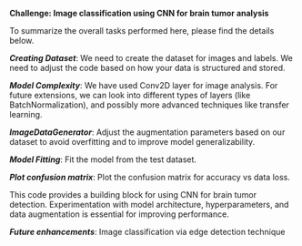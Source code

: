 **Challenge: Image classification using CNN for brain tumor analysis**

To summarize the overall tasks performed here, please find the details below.


***Creating Dataset***: We need to create the dataset for images and labels. We need to adjust the code based on how your data is structured and stored.

***Model Complexity***: We have used Conv2D layer for image analysis. For future extensions, we can look into different types of layers (like BatchNormalization), and possibly more advanced techniques like transfer learning.

***ImageDataGenerator***: Adjust the augmentation parameters based on our dataset to avoid overfitting and to improve model generalizability.

***Model Fitting***: Fit the model from the test dataset.

***Plot confusion matrix***: Plot the confusion matrix for accuracy vs data loss.

This code provides a building block for using CNN for brain tumor detection. Experimentation with model architecture, hyperparameters, and data augmentation is essential for improving performance.

***Future enhancements***: Image classification via edge detection technique
